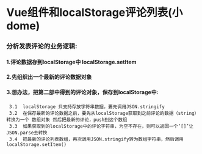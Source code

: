 # Vue组件和localStorage评论列表(小dome)

###    分析发表评论的业务逻辑:
####   1.评论数据存到localStorage中 localStorage.setItem
####   2.先组织出一个最新的评论数据对象
####   3.想办法，把第二部中得到的评论对象，保存到localStorage中:
     3.1  localStorage 只支持存放字符串数据，要先调用JSON.stringify
     3.2  在保存最新的评论数据之前，要先从localStorage获取到之前评论的数据（string）转换为一个 数组对象 然后把最新的评论，push到这个数组
     3.3  如果获取到的localStorage中的评论字符串，为空不存在，则可以返回一个‘[]’让JSON.parse去转换
     3.4  把最新的评论列表数组，再次调用JSON.stringify转为数组字符串，然后调用localStorage.setItem()
